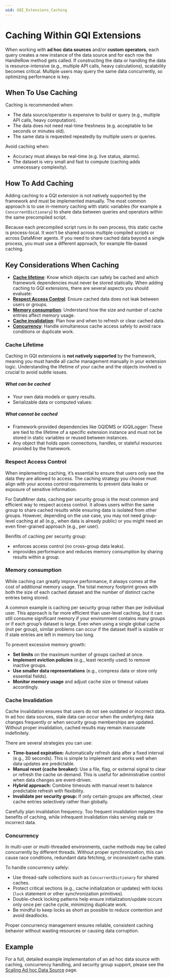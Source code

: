 ```yaml
---
uid: GQI_Extensions_Caching
---
```


# Caching Within GQI Extensions

When working with **ad hoc data sources** and/or **custom operators**, each query creates a new instance of the data source and for each row the HandleRow method gets called. If constructing the data or handling the data is resource-intensive (e.g., multiple API calls, heavy calculations), scalability becomes critical. Multiple users may query the same data concurrently, so optimizing performance is key.

## When To Use Caching

Caching is recommended when:
- The data source/operator is expensive to build or query (e.g., multiple API calls, heavy computation).
- The data does not need real-time freshness (e.g. acceptable to be seconds or minutes old).
- The same data is requested repeatedly by multiple users or queries.

Avoid caching when:
- Accuracy must always be real-time (e.g. live status, alarms).
- The dataset is very small and fast to compute (caching adds unnecessary complexity).

## How To Add Caching

Adding caching to a GQI extension is not natively supported by the framework and must be implemented manually. The most common approach is to use in-memory caching with static variables (for example a `ConcurrentDictionary`) to share data between queries and operators within the same precompiled script.

Because each precompiled script runs in its own process, this static cache is process-local. It won’t be shared across multiple compiled scripts or across DataMiner agents. If you need to share cached data beyond a single process, you must use a different approach, for example file-based caching.

## Key Considerations When Caching

- [**Cache lifetime**](#cache-lifetime): Know which objects can safely be cached and which framework dependencies must never be stored statically.
When adding caching to GQI extensions, there are several aspects you should evaluate:
- [**Respect Access Control**](#respect-access-control): Ensure cached data does not leak between users or groups.
- [**Memory consumption**](#memory-consumption): Understand how the size and number of cache entries affect memory usage.  
- [**Cache invalidation**](#cache-invalidation): Plan how and when to refresh or clear cached data.
- [**Concurrency**](#concurrency): Handle simultaneous cache access safely to avoid race conditions or duplicate work.

### Cache Lifetime

Caching in GQI extensions is **not natively supported** by the framework, meaning you must handle all cache management manually in your extension logic. Understanding the lifetime of your cache and the objects involved is crucial to avoid subtle issues.

##### What can be cached

- Your own data models or query results.
- Serializable data or computed values:

##### What cannot be cached

- Framework-provided dependencies like GQIDMS or IGQILogger:
These are tied to the lifetime of a specific extension instance and must not be stored in static variables or reused between instances.
- Any object that holds open connections, handles, or stateful resources provided by the framework.

### Respect Access Control

When implementing caching, it’s essential to ensure that users only see the data they are allowed to access. The caching strategy you choose must align with your access control requirements to prevent data leaks or exposure of sensitive information.

For DataMiner data, caching per security group is the most common and efficient way to respect access control. It allows users within the same group to share cached results while ensuring data is isolated from other groups. However, depending on the use case, you may not need group-level caching at all (e.g., when data is already public) or you might need an even finer-grained approach (e.g., per user).

Benifits of caching per security group:
- enforces access control (no cross-group data leaks).
- improvides performance and reduces memory consumption by sharing results within a group.

### Memory consumption

While caching can greatly improve performance, it always comes at the cost of additional memory usage. The total memory footprint grows with both the size of each cached dataset and the number of distinct cache entries being stored.

A common example is caching per security group rather than per individual user. This approach is far more efficient than user-level caching, but it can still consume significant memory if your environment contains many groups or if each group’s dataset is large. Even when using a single global cache (not per group), similar problems can occur if the dataset itself is sizable or if stale entries are left in memory too long.

To prevent excessive memory growth:
- **Set limits** on the maximum number of groups cached at once.  
- **Implement eviction policies** (e.g., least recently used) to remove inactive groups.  
- **Use smaller data representations** (e.g., compress data or store only essential fields).  
- **Monitor memory usage** and adjust cache size or timeout values accordingly.  

### Cache Invalidation

Cache invalidation ensures that users do not see outdated or incorrect data. In ad hoc data sources, stale data can occur when the underlying data changes frequently or when security group memberships are updated. Without proper invalidation, cached results may remain inaccurate indefinitely.

There are several strategies you can use:  

- **Time-based expiration:** Automatically refresh data after a fixed interval (e.g., 30 seconds). This is simple to implement and works well when data updates are predictable.  
- **Manual reset (cache breaker):** Use a file, flag, or external signal to clear or refresh the cache on demand. This is useful for administrative control when data changes are event-driven.  
- **Hybrid approach:** Combine timeouts with manual reset to balance predictable refresh with flexibility.  
- **Invalidate per security group:** If only certain groups are affected, clear cache entries selectively rather than globally.  

Carefully plan invalidation frequency. Too frequent invalidation negates the benefits of caching, while infrequent invalidation risks serving stale or incorrect data.

### Concurrency

In multi-user or multi-threaded environments, cache methods may be called concurrently by different threads. Without proper synchronization, this can cause race conditions, redundant data fetching, or inconsistent cache state.

To handle concurrency safely:

- Use thread-safe collections such as `ConcurrentDictionary` for shared caches.
- Protect critical sections (e.g., cache initialization or updates) with locks (`lock` statement or other synchronization primitives).
- Double-check locking patterns help ensure initialization/update occurs only once per cache cycle, minimizing duplicate work.
- Be mindful to keep locks as short as possible to reduce contention and avoid deadlocks.

Proper concurrency management ensures reliable, consistent caching behavior without wasting resources or causing data corruption.


## Example

For a full, detailed example implementation of an ad hoc data source with caching, concurrency handling, and security group support, please see the [Scaling Ad hoc Data Source](xref:Scaling_Ad_hoc_Data_Source_Full_Example) page.

